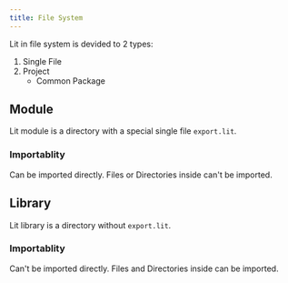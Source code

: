 ```yaml
---
title: File System
---
```


Lit in file system is devided to 2 types:

1. Single File
2. Project
	- Common Package



## Module

Lit module is a directory with a special single file `export.lit`.

### Importablity

Can be imported directly. Files or Directories inside can't be imported.

## Library

Lit library is a directory without `export.lit`.

### Importablity

Can't be imported directly. Files and Directories inside can be imported.